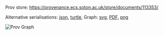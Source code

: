 
Prov store: https://provenance.ecs.soton.ac.uk/store/documents/113353/

Alternative serialisations: [json](https://provenance.ecs.soton.ac.uk/store/documents/113353.json), [turtle](https://provenance.ecs.soton.ac.uk/store/documents/113353.ttl),
Graph: [svg](https://provenance.ecs.soton.ac.uk/store/documents/113353.svg), [PDF](https://provenance.ecs.soton.ac.uk/store/documents/113353.pdf), [png](https://provenance.ecs.soton.ac.uk/store/documents/113353.png)

![Prov Graph](https://provenance.ecs.soton.ac.uk/store/documents/113353.png)

        